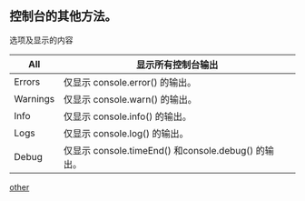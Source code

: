 ## 控制台的其他方法。

选项及显示的内容

| All | 显示所有控制台输出|
| --- | ------------      |
| Errors | 仅显示 console.error() 的输出。|
| Warnings | 仅显示 console.warn() 的输出。|
| Info | 仅显示 console.info() 的输出。|
| Logs | 仅显示 console.log() 的输出。|
| Debug | 仅显示 console.timeEnd() 和console.debug() 的输出。|


[other](https://developers.google.com/web/tools/chrome-devtools/console/console-reference#consoletimeendlabel)